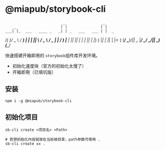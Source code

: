 # @miapub/storybook-cli

                              _                 _     
        _                    | |               | |    
    ___| |_  ___   ____ _   _| | _   ___   ___ | |  _ 
   /___)  _)/ _ \ / ___) | | | || \ / _ \ / _ \| | / )
  |___ | |_| |_| | |   | |_| | |_) ) |_| | |_| | |< ( 
  (___/ \___)___/|_|    \__  |____/ \___/ \___/|_| \_)
                       (____/   
                       

快速搭建开箱即用的 `storybook`组件库开发环境。

- 初始化速度快（官方的初始化太慢了）
- 开箱即用（已填坑版）

## 安装

```shell
npm i -g @miapub/storybook-cli
```

## 初始化项目

```shell
sb-cli create <项目名> <Path>

# 若想初始化内容就放在当前根目录，path参数可使用 .
sb-cli create xx .
```
